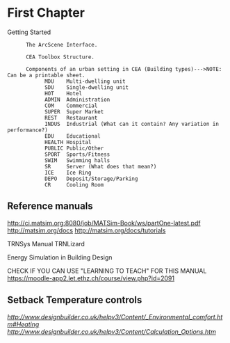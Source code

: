 # First Chapter

Getting Started


          The ArcScene Interface.
          
          CEA Toolbox Structure.
          
          Components of an urban setting in CEA (Building types)--->NOTE: Can be a printable sheet.
                MDU    Multi-dwelling unit
                SDU    Single-dwelling unit
                HOT    Hotel
                ADMIN  Administration
                COM    Commercial
                SUPER  Super Market
                REST   Restaurant
                INDUS  Industrial (What can it contain? Any variation in performance?)
                EDU    Educational
                HEALTH Hospital
                PUBLIC Public/Other
                SPORT  Sports/Fitness
                SWIM   Swimming halls
                SR     Server (What does that mean?)
                ICE    Ice Ring
                DEPO   Deposit/Storage/Parking
                CR     Cooling Room

      






Reference manuals
----------
http://ci.matsim.org:8080/job/MATSim-Book/ws/partOne-latest.pdf
http://matsim.org/docs
http://matsim.org/docs/tutorials

TRNSys Manual
TRNLizard

Energy Simulation in Building Design


CHECK IF YOU CAN USE "LEARNING TO TEACH" FOR THIS MANUAL
https://moodle-app2.let.ethz.ch/course/view.php?id=2091

Setback Temperature controls
---------------
*http://www.designbuilder.co.uk/helpv3/Content/_Environmental_comfort.htm#Heating
http://www.designbuilder.co.uk/helpv3/Content/Calculation_Options.htm*

